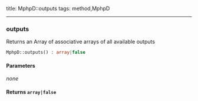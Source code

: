 title: MphpD::outputs
tags: method,MphpD

---

<div class="method">
<h3 class="method-name">outputs</h3>
<p>Returns an Array of associative arrays of all available outputs<br></p>

```php
MphpD::outputs() : array|false
```

#### Parameters

*none*


#### Returns `array|false`




</div>